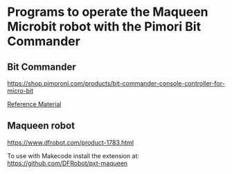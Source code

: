 # Programs to operate the Maqueen Microbit robot with the Pimori Bit Commander

## Bit Commander

https://shop.pimoroni.com/products/bit-commander-console-controller-for-micro-bit

[Reference Material](http://multiwingspan.co.uk/micro.php?page=bcpxtintro)

## Maqueen robot

https://www.dfrobot.com/product-1783.html

To use with Makecode install the extension at: https://github.com/DFRobot/pxt-maqueen

